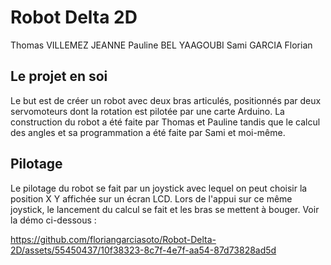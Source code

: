 # Robot Delta 2D

Thomas VILLEMEZ
JEANNE Pauline
BEL YAAGOUBI Sami
GARCIA Florian

## Le projet en soi

Le but est de créer un robot avec deux bras articulés, positionnés par deux servomoteurs dont la rotation est pilotée par une carte Arduino. La construction du robot a été faite par Thomas et Pauline tandis que le calcul des angles et sa programmation a été faite par Sami et moi-même.

## Pilotage

Le pilotage du robot se fait par un joystick avec lequel on peut choisir la position X Y affichée sur un écran LCD. Lors de l'appui sur ce même joystick, le lancement du calcul se fait et les bras se mettent à bouger. Voir la démo ci-dessous :

https://github.com/floriangarciasoto/Robot-Delta-2D/assets/55450437/10f38323-8c7f-4e7f-aa54-87d73828ad5d
